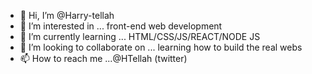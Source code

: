 - 👋 Hi, I’m @Harry-tellah
- 👀 I’m interested in ... front-end web development
- 🌱 I’m currently learning ...   HTML/CSS/JS/REACT/NODE JS
- 💞️ I’m looking to collaborate on ... learning how to build the real webs
- 📫 How to reach me ...@HTellah (twitter)

<!---
Harry-tellah/Harry-tellah is a ✨ special ✨ repository because its `README.md` (this file) appears on your GitHub profile.
You can click the Preview link to take a look at your changes.
--->
